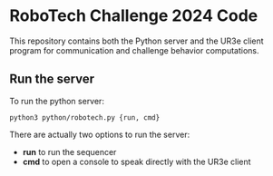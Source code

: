 # RoboTech Challenge 2024 Code

This repository contains both the Python server and the UR3e client program for communication and challenge behavior computations.

## Run the server

To run the python server: 

```shell
python3 python/robotech.py {run, cmd}
```

There are actually two options to run the server:

- **run** to run the sequencer
- **cmd** to open a console to speak directly with the UR3e client
